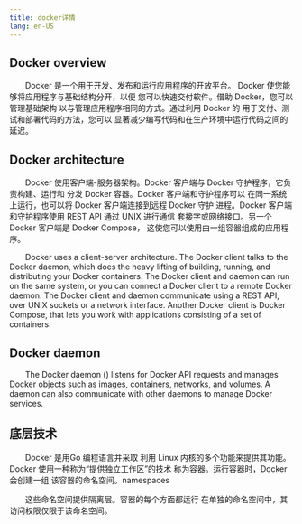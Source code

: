 ```yaml
---
title: docker详情
lang: en-US
---
```

## Docker overview

&emsp;&emsp;Docker 是一个用于开发、发布和运行应用程序的开放平台。 Docker 使您能够将应用程序与基础结构分开，以便 您可以快速交付软件。借助 Docker，您可以管理基础架构 以与管理应用程序相同的方式。通过利用 Docker 的 用于交付、测试和部署代码的方法，您可以 显著减少编写代码和在生产环境中运行代码之间的延迟。

## Docker architecture

&emsp;&emsp;Docker 使用客户端-服务器架构。Docker 客户端与 Docker 守护程序，它负责构建、运行和 分发 Docker 容器。Docker 客户端和守护程序可以 在同一系统上运行，也可以将 Docker 客户端连接到远程 Docker 守护 进程。Docker 客户端和守护程序使用 REST API 通过 UNIX 进行通信 套接字或网络接口。另一个 Docker 客户端是 Docker Compose， 这使您可以使用由一组容器组成的应用程序。

&emsp;&emsp;Docker uses a client-server architecture. The Docker client talks to the Docker daemon, which does the heavy lifting of building, running, and distributing your Docker containers. The Docker client and daemon can run on the same system, or you can connect a Docker client to a remote Docker daemon. The Docker client and daemon communicate using a REST API, over UNIX sockets or a network interface. Another Docker client is Docker Compose, that lets you work with applications consisting of a set of containers.

## Docker daemon

&emsp;&emsp;The Docker daemon () listens for Docker API requests and manages Docker objects such as images, containers, networks, and volumes. A daemon can also communicate with other daemons to manage Docker services.

## 底层技术
&emsp;&emsp;Docker 是用Go 编程语言并采取 利用 Linux 内核的多个功能来提供其功能。 Docker 使用一种称为“提供独立工作区”的技术 称为容器。运行容器时，Docker 会创建一组 该容器的命名空间。namespaces

&emsp;&emsp;这些命名空间提供隔离层。容器的每个方面都运行 在单独的命名空间中，其访问权限仅限于该命名空间。